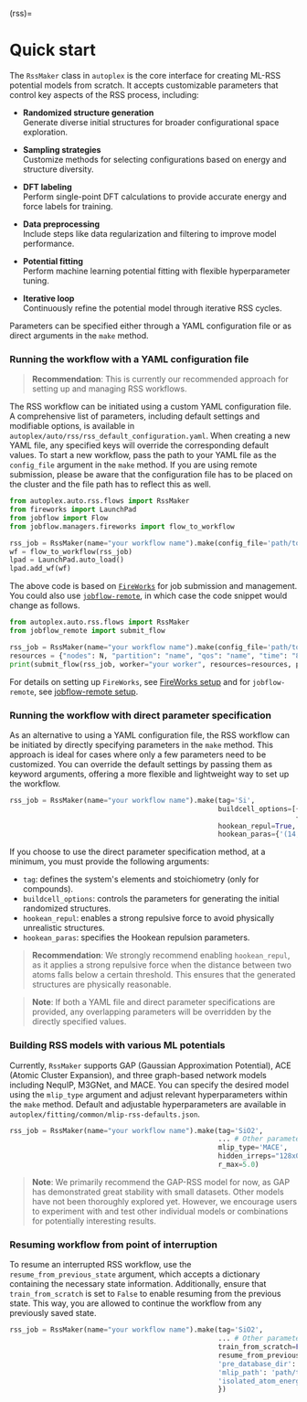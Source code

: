 (rss)=

# Quick start

The `RssMaker` class in `autoplex` is the core interface for creating ML-RSS potential models from scratch. It accepts customizable parameters that control key aspects of the RSS process, including:

- **Randomized structure generation**  
  Generate diverse initial structures for broader configurational space exploration.

- **Sampling strategies**  
  Customize methods for selecting configurations based on energy and structure diversity.

- **DFT labeling**  
  Perform single-point DFT calculations to provide accurate energy and force labels for training.

- **Data preprocessing**  
  Include steps like data regularization and filtering to improve model performance.

- **Potential fitting**  
  Perform machine learning potential fitting with flexible hyperparameter tuning.

- **Iterative loop**  
  Continuously refine the potential model through iterative RSS cycles.

Parameters can be specified either through a YAML configuration file or as direct arguments in the `make` method.

### Running the workflow with a YAML configuration file

> **Recommendation**: This is currently our recommended approach for setting up and managing RSS workflows.

The RSS workflow can be initiated using a custom YAML configuration file. A comprehensive list of parameters, including default settings and modifiable options, is available in `autoplex/auto/rss/rss_default_configuration.yaml`. When creating a new YAML file, any specified keys will override the corresponding default values. To start a new workflow, pass the path to your YAML file as the `config_file` argument in the `make` method. If you are using remote submission, please be aware that the configuration file has to be placed on the cluster and the file path has to reflect this as well.

```python
from autoplex.auto.rss.flows import RssMaker
from fireworks import LaunchPad
from jobflow import Flow
from jobflow.managers.fireworks import flow_to_workflow

rss_job = RssMaker(name="your workflow name").make(config_file='path/to/your/name.yaml')
wf = flow_to_workflow(rss_job) 
lpad = LaunchPad.auto_load()
lpad.add_wf(wf)
```

The above code is based on [`FireWorks`](https://materialsproject.github.io/fireworks/) for job submission and management. You could also use [`jobflow-remote`](https://matgenix.github.io/jobflow-remote/), in which case the code snippet would change as follows. 


```python
from autoplex.auto.rss.flows import RssMaker
from jobflow_remote import submit_flow

rss_job = RssMaker(name="your workflow name").make(config_file='path/to/your/name.yaml')
resources = {"nodes": N, "partition": "name", "qos": "name", "time": "8:00:00", "mail_user": "your_email", "mail_type": "ALL", "account": "your account"}
print(submit_flow(rss_job, worker="your worker", resources=resources, project="your project name"))
```

For details on setting up `FireWorks`, see [FireWorks setup](../../../mongodb.md#fireworks-configuration) and for `jobflow-remote`, see [jobflow-remote setup](../../../jobflowremote.md).

### Running the workflow with direct parameter specification

As an alternative to using a YAML configuration file, the RSS workflow can be initiated by directly specifying parameters in the `make` method. This approach is ideal for cases where only a few parameters need to be customized. You can override the default settings by passing them as keyword arguments, offering a more flexible and lightweight way to set up the workflow.

```python
rss_job = RssMaker(name="your workflow name").make(tag='Si',
                                                   buildcell_options=[{'NFORM': '{1,3,5}'},
                                                                      {'NFORM': '{2,4,6}'}],
                                                   hookean_repul=True, 
                                                   hookean_paras={'(14, 14)': (100, 1.2)})
```

If you choose to use the direct parameter specification method, at a minimum, you must provide the following arguments:

- `tag`: defines the system's elements and stoichiometry (only for compounds).  
- `buildcell_options`: controls the parameters for generating the initial randomized structures.
- `hookean_repul`: enables a strong repulsive force to avoid physically unrealistic structures.  
- `hookean_paras`: specifies the Hookean repulsion parameters.

> **Recommendation**: We strongly recommend enabling `hookean_repul`, as it applies a strong repulsive force when the distance between two atoms falls below a certain threshold. This ensures that the generated structures are physically reasonable.

> **Note**: If both a YAML file and direct parameter specifications are provided, any overlapping parameters will be overridden by the directly specified values.

### Building RSS models with various ML potentials

Currently, `RssMaker` supports GAP (Gaussian Approximation Potential), ACE (Atomic Cluster Expansion), and three graph-based network models including NequIP, M3GNet, and MACE. You can specify the desired model using the `mlip_type` argument and adjust relevant hyperparameters within the `make` method. Default and adjustable hyperparameters are available in `autoplex/fitting/common/mlip-rss-defaults.json`.

```python
rss_job = RssMaker(name="your workflow name").make(tag='SiO2',
                                                   ... # Other parameters here
                                                   mlip_type='MACE',
                                                   hidden_irreps="128x0e + 128x1o",
                                                   r_max=5.0)
```

> **Note**: We primarily recommend the GAP-RSS model for now, as GAP has demonstrated great stability with small datasets. Other models have not been thoroughly explored yet. However, we encourage users to experiment with and test other individual models or combinations for potentially interesting results.

### Resuming workflow from point of interruption

To resume an interrupted RSS workflow, use the `resume_from_previous_state` argument, which accepts a dictionary containing the necessary state information. Additionally, ensure that `train_from_scratch` is set to `False` to enable resuming from the previous state. This way, you are allowed to continue the workflow from any previously saved state.

```python
rss_job = RssMaker(name="your workflow name").make(tag='SiO2',
                                                   ... # Other parameters here
                                                   train_from_scratch=False,
                                                   resume_from_previous_state={'test_error': 0.24,
                                                   'pre_database_dir': 'path/to/pre-existing/database',
                                                   'mlip_path': 'path/to/previous/MLIP-model',
                                                   'isolated_atom_energies': {8: -0.16613333, 14: -0.16438578},
                                                   })
```
